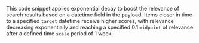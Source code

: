 This code snippet applies exponential decay to boost the relevance of search results based on a datetime field in the payload. Items closer in time to a specified `target` datetime receive higher scores, with relevance decreasing exponentially and reaching a specified 0.1 `midpoint` of relevance after a defined time `scale` period of 1 week.